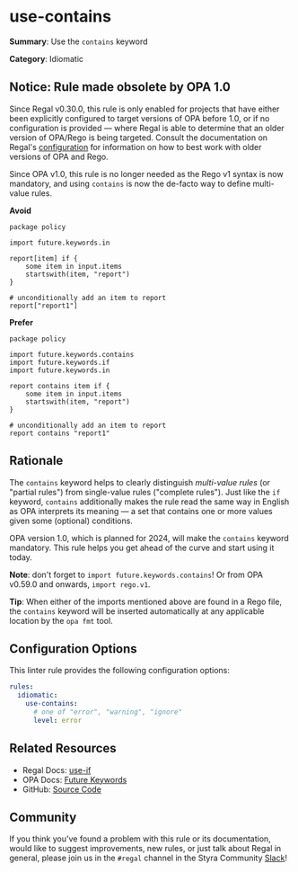 # use-contains

**Summary**: Use the `contains` keyword

**Category**: Idiomatic

## Notice: Rule made obsolete by OPA 1.0

Since Regal v0.30.0, this rule is only enabled for projects that have either been explicitly configured to target
versions of OPA before 1.0, or if no configuration is provided — where Regal is able to determine that an older version
of OPA/Rego is being targeted. Consult the documentation on Regal's
[configuration](https://docs.styra.com/regal#configuration) for information on how to best work with older versions of
OPA and Rego.

Since OPA v1.0, this rule is no longer needed as the Rego v1 syntax is now mandatory, and using `contains` is now the
de-facto way to define multi-value rules.

**Avoid**
```rego
package policy

import future.keywords.in

report[item] if {
    some item in input.items
    startswith(item, "report")
}

# unconditionally add an item to report
report["report1"]
```

**Prefer**
```rego
package policy

import future.keywords.contains
import future.keywords.if
import future.keywords.in

report contains item if {
    some item in input.items
    startswith(item, "report")
}

# unconditionally add an item to report
report contains "report1"
```

## Rationale

The `contains` keyword helps to clearly distinguish *multi-value rules* (or "partial rules") from
single-value rules ("complete rules"). Just like the `if` keyword, `contains` additionally makes the rule read the same
way in English as OPA interprets its meaning — a set that contains one or more values given some (optional) conditions.

OPA version 1.0, which is planned for 2024, will make the `contains` keyword mandatory. This rule helps you get ahead of
the curve and start using it today.

**Note**: don't forget to `import future.keywords.contains`! Or from OPA v0.59.0 and onwards, `import rego.v1`.

**Tip**: When either of the imports mentioned above are found in a Rego file, the `contains` keyword will be inserted
automatically at any applicable location by the `opa fmt` tool.

## Configuration Options

This linter rule provides the following configuration options:

```yaml
rules:
  idiomatic:
    use-contains:
      # one of "error", "warning", "ignore"
      level: error
```

## Related Resources

- Regal Docs: [use-if](https://docs.styra.com/regal/rules/idiomatic/use-if)
- OPA Docs: [Future Keywords](https://www.openpolicyagent.org/docs/latest/policy-language/#future-keywords)
- GitHub: [Source Code](https://github.com/StyraInc/regal/blob/main/bundle/regal/rules/idiomatic/use-contains/use_contains.rego)

## Community

If you think you've found a problem with this rule or its documentation, would like to suggest improvements, new rules,
or just talk about Regal in general, please join us in the `#regal` channel in the Styra Community
[Slack](https://inviter.co/styra)!
